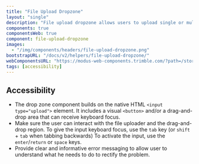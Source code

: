 ```yaml
---
title: "File Upload Dropzone"
layout: "single"
description: "File upload dropzone allows users to upload single or multiple files to the application by dragging and dropping."
components: true
componentsWeb: true
component: file-upload-dropzone
images:
  - "/img/components/headers/file-upload-dropzone.png"
bootstrapURL: "/docs/v2/helpers/file-upload-dropzone/"
webComponentsURL: "https://modus-web-components.trimble.com/?path=/story/components-file-dropzone--default"
tags: [accessibility]
---
```


## Accessibility

- The drop zone component builds on the native HTML `<input type="upload">` element. It includes a visual `<button>` and/or a drag-and-drop area that can receive keyboard focus.
- Make sure the user can interact with the file uploader and the drag-and-drop region. To give the input keyboard focus, use the `tab` key (or `shift` + `tab` when tabbing backwards)
To activate the input, use the `enter`/`return` or `space` keys.
- Provide clear and informative error messaging to allow user to understand what he needs to do to rectify the problem.
